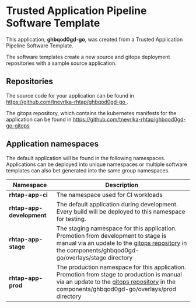 # Trusted Application Pipeline Software Template

This application, **ghbqod0gd-go**, was created from a Trusted Application Pipeline Software Template.

The software templates create a new source and gitops deployment repositories with a sample source application. 

## Repositories

The source code for your application can be found in [https://github.com/tnevrlka-rhtap/ghbqod0gd-go ](https://github.com/tnevrlka-rhtap/ghbqod0gd-go ).
 
The gitops repository, which contains the kubernetes manifests for the application can be found in 
[https://github.com/tnevrlka-rhtap/ghbqod0gd-go-gitops ](https://github.com/tnevrlka-rhtap/ghbqod0gd-go-gitops ) 

## Application namespaces 

The default application will be found in the following namespaces. Applications can be deployed into unique namespaces or multiple software templates can also bet generated into the same group namespaces.  

|  Namespace   |  Description   |  
| -------- | -------- |
| **rhtap-app-ci** | The namespace used for CI workloads |
| **rhtap-app-development** | The default application during development. Every build will be deployed to this namespace for testing. |
| **rhtap-app-stage** | The staging namespace for this application. Promotion from development to stage is manual via an update to the [gitops repository](https://github.com/tnevrlka-rhtap/ghbqod0gd-go-gitops ) in the components/ghbqod0gd-go/overlays/stage directory |
| **rhtap-app-prod** | The production namespace for this application. Promotion from stage to production is manual via an update to the [gitops repository](https://github.com/tnevrlka-rhtap/ghbqod0gd-go-gitops ) in the components/ghbqod0gd-go/overlays/prod directory |
